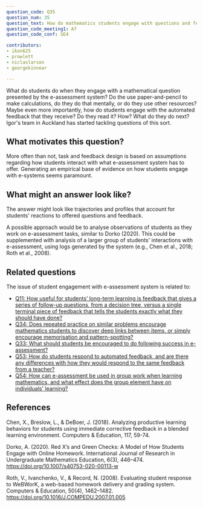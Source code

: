 ```yaml
---
question_code: Q35 
question_num: 35 
question_text: How do mathematics students engage with questions and feedback provided by an e-assessment system? (BUT APPEARS IN JOURNAL ARTICLE AS How do mathematics students interact with an e-assessment system?)
question_code_meeting1: A7 
question_code_conf: SE4 

contributors: 
- ikon625
- prowlett
- niclaslarson
- georgekinnear

---
```


What do students do when they engage with a mathematical question presented by the e-assessment system? Do the use paper-and-pencil to make calculations, do they do that mentally, or do they use other resources? Maybe even more importantly, how do students engage with the automated feedback that they receive? Do they read it? How? What do they do next?
Igor's team in Auckland has started tackling questions of this sort.

## What motivates this question?

More often than not, task and feedback design is based on assumptions regarding how students interact with what e-assessment system has to offer. Generating an empirical base of evidence on how students engage with e-systems seems paramount.

## What might an answer look like?

The answer might look like trajectories and profiles that account for students' reactions to offered questions and feedback.

A possible approach would be to analyse observations of students as they work on e-assessment tasks, similar to Dorko (2020). This could be supplemented with analysis of a larger group of students' interactions with e-assessment, using logs generated by the system (e.g., Chen et al., 2018; Roth et al., 2008).

## Related questions

The issue of student engagement with e-assessment system is related to:

* [Q11: How useful for students’ long-term learning is feedback that gives a series of follow-up questions, from a decision tree, versus a single terminal piece of feedback that tells the students exactly what they should have done?](Q11)
* [Q34: Does repeated practice on similar problems encourage mathematics students to discover deep links between items, or simply encourage memorisation and pattern-spotting?](Q34)
* [Q33: What should students be encouraged to do following success in e-assessment?](Q33)
* [Q53: How do students respond to automated feedback, and are there any differences with how they would respond to the same feedback from a teacher?](Q53)
* [Q54: How can e-assessment be used in group work when learning mathematics, and what effect does the group element have on individuals' learning?](Q54)

## References

Chen, X., Breslow, L., & DeBoer, J. (2018). Analyzing productive learning behaviors for students using immediate corrective feedback in a blended learning environment. Computers & Education, 117, 59-74.

Dorko, A. (2020). Red X’s and Green Checks: A Model of How Students Engage with Online Homework. International Journal of Research in Undergraduate Mathematics Education, 6(3), 446–474. https://doi.org/10.1007/s40753-020-00113-w

Roth, V., Ivanchenko, V., & Record, N. (2008). Evaluating student response to WeBWorK, a web-based homework delivery and grading system. Computers & Education, 50(4), 1462–1482. https://doi.org/10.1016/J.COMPEDU.2007.01.005
